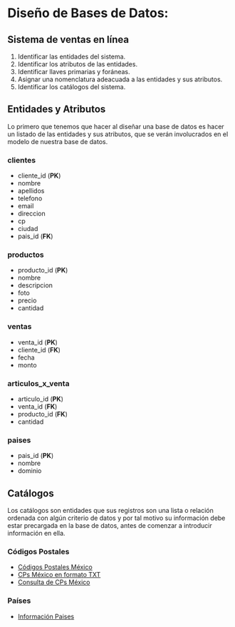 # Diseño de Bases de Datos:

## Sistema de ventas en línea

1. Identificar las entidades del sistema.
1. Identificar los atributos de las entidades.
1. Identificar llaves primarias y foráneas.
1. Asignar una nomenclatura adeacuada a las entidades y sus atributos.
1. Identificar los catálogos del sistema.

## Entidades y Atributos

Lo primero que tenemos que hacer al diseñar una base de datos es hacer un listado de las entidades y sus atributos, que se verán involucrados en el modelo de nuestra base de datos.

### clientes

- cliente_id (**PK**)
- nombre
- apellidos
- telefono
- email
- direccion
- cp
- ciudad
- pais_id (**FK**)

### productos

- producto_id (**PK**)
- nombre
- descripcion
- foto
- precio
- cantidad

### ventas

- venta_id (**PK**)
- cliente_id (**FK**)
- fecha
- monto

### articulos_x_venta

- articulo_id (**PK**)
- venta_id (**FK**)
- producto_id (**FK**)
- cantidad

### paises

- pais_id (**PK**)
- nombre
- dominio

## Catálogos

Los catálogos son entidades que sus registros son una lista o relación ordenada con algún criterio de datos y por tal motivo su información debe estar precargada en la base de datos, antes de comenzar a introducir información en ella.

### Códigos Postales

- [Códigos Postales México](https://datos.gob.mx/busca/dataset/catalogo-nacional-de-codigos-postales)
- [CPs México en formato TXT](https://www.correosdemexico.gob.mx/datosabiertos/cp/cpdescarga.txt)
- [Consulta de CPs México](https://www.correosdemexico.gob.mx/SSLServicios/ConsultaCP/Descarga.aspx)

### Países

- [Información Paises](https://gist.github.com/brenes/1095110)
